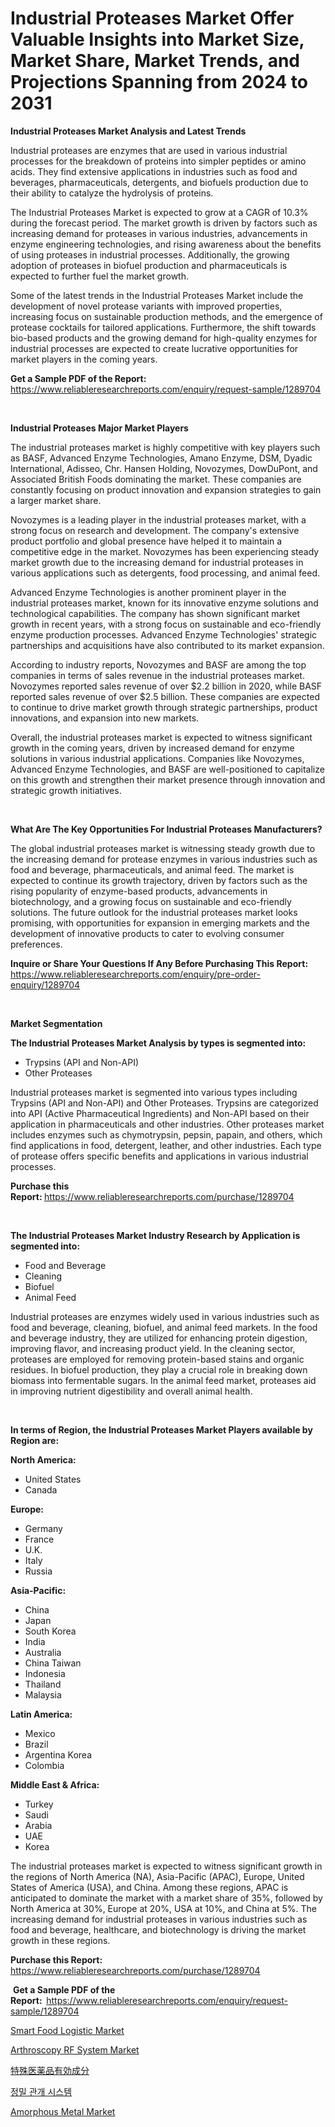 <p><h1>Industrial Proteases Market Offer Valuable Insights into Market Size, Market Share, Market Trends, and Projections Spanning from 2024 to 2031</h1></p><p><strong>Industrial Proteases Market Analysis and Latest Trends</strong></p>
<p><p>Industrial proteases are enzymes that are used in various industrial processes for the breakdown of proteins into simpler peptides or amino acids. They find extensive applications in industries such as food and beverages, pharmaceuticals, detergents, and biofuels production due to their ability to catalyze the hydrolysis of proteins.</p><p>The Industrial Proteases Market is expected to grow at a CAGR of 10.3% during the forecast period. The market growth is driven by factors such as increasing demand for proteases in various industries, advancements in enzyme engineering technologies, and rising awareness about the benefits of using proteases in industrial processes. Additionally, the growing adoption of proteases in biofuel production and pharmaceuticals is expected to further fuel the market growth.</p><p>Some of the latest trends in the Industrial Proteases Market include the development of novel protease variants with improved properties, increasing focus on sustainable production methods, and the emergence of protease cocktails for tailored applications. Furthermore, the shift towards bio-based products and the growing demand for high-quality enzymes for industrial processes are expected to create lucrative opportunities for market players in the coming years.</p></p>
<p><strong>Get a Sample PDF of the Report:&nbsp;</strong> <a href="https://www.reliableresearchreports.com/enquiry/request-sample/1289704">https://www.reliableresearchreports.com/enquiry/request-sample/1289704</a></p>
<p>&nbsp;</p>
<p><strong>Industrial Proteases Major Market Players</strong></p>
<p><p>The industrial proteases market is highly competitive with key players such as BASF, Advanced Enzyme Technologies, Amano Enzyme, DSM, Dyadic International, Adisseo, Chr. Hansen Holding, Novozymes, DowDuPont, and Associated British Foods dominating the market. These companies are constantly focusing on product innovation and expansion strategies to gain a larger market share.</p><p>Novozymes is a leading player in the industrial proteases market, with a strong focus on research and development. The company's extensive product portfolio and global presence have helped it to maintain a competitive edge in the market. Novozymes has been experiencing steady market growth due to the increasing demand for industrial proteases in various applications such as detergents, food processing, and animal feed.</p><p>Advanced Enzyme Technologies is another prominent player in the industrial proteases market, known for its innovative enzyme solutions and technological capabilities. The company has shown significant market growth in recent years, with a strong focus on sustainable and eco-friendly enzyme production processes. Advanced Enzyme Technologies' strategic partnerships and acquisitions have also contributed to its market expansion.</p><p>According to industry reports, Novozymes and BASF are among the top companies in terms of sales revenue in the industrial proteases market. Novozymes reported sales revenue of over $2.2 billion in 2020, while BASF reported sales revenue of over $2.5 billion. These companies are expected to continue to drive market growth through strategic partnerships, product innovations, and expansion into new markets.</p><p>Overall, the industrial proteases market is expected to witness significant growth in the coming years, driven by increased demand for enzyme solutions in various industrial applications. Companies like Novozymes, Advanced Enzyme Technologies, and BASF are well-positioned to capitalize on this growth and strengthen their market presence through innovation and strategic growth initiatives.</p></p>
<p>&nbsp;</p>
<p><strong>What Are The Key Opportunities For Industrial Proteases Manufacturers?</strong></p>
<p><p>The global industrial proteases market is witnessing steady growth due to the increasing demand for protease enzymes in various industries such as food and beverage, pharmaceuticals, and animal feed. The market is expected to continue its growth trajectory, driven by factors such as the rising popularity of enzyme-based products, advancements in biotechnology, and a growing focus on sustainable and eco-friendly solutions. The future outlook for the industrial proteases market looks promising, with opportunities for expansion in emerging markets and the development of innovative products to cater to evolving consumer preferences.</p></p>
<p><strong>Inquire or Share Your Questions If Any Before Purchasing This Report:</strong> <a href="https://www.reliableresearchreports.com/enquiry/pre-order-enquiry/1289704">https://www.reliableresearchreports.com/enquiry/pre-order-enquiry/1289704</a></p>
<p>&nbsp;</p>
<p><strong>Market Segmentation</strong></p>
<p><strong>The Industrial Proteases Market Analysis by types is segmented into:</strong></p>
<p><ul><li>Trypsins (API and Non-API)</li><li>Other Proteases</li></ul></p>
<p><p>Industrial proteases market is segmented into various types including Trypsins (API and Non-API) and Other Proteases. Trypsins are categorized into API (Active Pharmaceutical Ingredients) and Non-API based on their application in pharmaceuticals and other industries. Other proteases market includes enzymes such as chymotrypsin, pepsin, papain, and others, which find applications in food, detergent, leather, and other industries. Each type of protease offers specific benefits and applications in various industrial processes.</p></p>
<p><strong>Purchase this Report:&nbsp;</strong><a href="https://www.reliableresearchreports.com/purchase/1289704">https://www.reliableresearchreports.com/purchase/1289704</a></p>
<p>&nbsp;</p>
<p><strong>The Industrial Proteases Market Industry Research by Application is segmented into:</strong></p>
<p><ul><li>Food and Beverage</li><li>Cleaning</li><li>Biofuel</li><li>Animal Feed</li></ul></p>
<p><p>Industrial proteases are enzymes widely used in various industries such as food and beverage, cleaning, biofuel, and animal feed markets. In the food and beverage industry, they are utilized for enhancing protein digestion, improving flavor, and increasing product yield. In the cleaning sector, proteases are employed for removing protein-based stains and organic residues. In biofuel production, they play a crucial role in breaking down biomass into fermentable sugars. In the animal feed market, proteases aid in improving nutrient digestibility and overall animal health.</p></p>
<p>&nbsp;</p>
<p><strong>In terms of Region, the Industrial Proteases Market Players available by Region are:</strong></p>
<p>
    <p> <strong> North America: </strong>
        <ul>
            <li>United States</li>
            <li>Canada</li>
        </ul>
        </p> 
    <p> <strong> Europe: </strong>
        <ul>
            <li>Germany</li>
            <li>France</li>
            <li>U.K.</li>
            <li>Italy</li>
            <li>Russia</li>
        </ul>
        </p> 
    <p> <strong> Asia-Pacific: </strong>
        <ul>
            <li>China</li>
            <li>Japan</li>
            <li>South Korea</li>
            <li>India</li>
            <li>Australia</li>
            <li>China Taiwan</li>
            <li>Indonesia</li>
            <li>Thailand</li>
            <li>Malaysia</li>
        </ul>
        </p> 
    <p> <strong> Latin America: </strong>
        <ul>
            <li>Mexico</li>
            <li>Brazil</li>
            <li>Argentina Korea</li>
            <li>Colombia</li>
        </ul>
        </p> 
    <p> <strong> Middle East & Africa: </strong>
        <ul>
            <li>Turkey</li>
            <li>Saudi</li>
            <li>Arabia</li>
            <li>UAE</li>
            <li>Korea</li>
        </ul>
    </p>
    </p>
<p><p>The industrial proteases market is expected to witness significant growth in the regions of North America (NA), Asia-Pacific (APAC), Europe, United States of America (USA), and China. Among these regions, APAC is anticipated to dominate the market with a market share of 35%, followed by North America at 30%, Europe at 20%, USA at 10%, and China at 5%. The increasing demand for industrial proteases in various industries such as food and beverage, healthcare, and biotechnology is driving the market growth in these regions.</p></p>
<p><strong>Purchase this Report: </strong><a href="https://www.reliableresearchreports.com/purchase/1289704">https://www.reliableresearchreports.com/purchase/1289704</a></p>
<p>&nbsp;<strong>Get a Sample PDF of the Report:&nbsp;&nbsp;</strong><a href="https://www.reliableresearchreports.com/enquiry/request-sample/1289704">https://www.reliableresearchreports.com/enquiry/request-sample/1289704</a></p>
<p><strong></strong></p>
<p><p><a href="https://github.com/gdfhhhj/Market-Research-Report-List-3/blob/main/smart-food-logistic-market.md">Smart Food Logistic Market</a></p><p><a href="https://github.com/julyju69/Market-Research-Report-List-2/blob/main/arthroscopy-rf-system-market.md">Arthroscopy RF System Market</a></p><p><a href="https://medium.com/@suplazad62/%E7%89%B9%E6%AE%8A%E3%81%AA%E6%9C%89%E5%8A%B9%E3%81%AA%E5%8C%BB%E8%96%AC%E6%88%90%E5%88%86%E5%B8%82%E5%A0%B4%E3%81%AE%E5%88%86%E6%9E%90%E3%81%A82024%E5%B9%B4%E3%81%8B%E3%82%892031%E5%B9%B4%E3%81%BE%E3%81%A7%E3%81%AE%E4%BA%88%E6%B8%AC%E3%81%95%E3%82%8C%E3%82%8B%E8%A6%8F%E6%A8%A1-433e230cbf8f">特殊医薬品有効成分</a></p><p><a href="https://medium.com/@laurendeveaucook9x6z9jm15gi/%EC%A0%95%EB%B0%80-%EA%B4%80%EA%B0%9C-%EC%8B%9C%EC%8A%A4%ED%85%9C-%EC%8B%9C%EC%9E%A5-%EB%B3%B4%EA%B3%A0%EC%84%9C%EB%8A%94-%EC%9D%B4-%EC%8B%9C%EC%9E%A5%EC%9D%98-%EC%B5%9C%EC%8B%A0-%ED%8A%B8%EB%A0%8C%EB%93%9C%EC%99%80-%EC%84%B1%EC%9E%A5-%EA%B8%B0%ED%9A%8C%EB%A5%BC-%EB%B3%B4%EC%97%AC%EC%A4%8D%EB%8B%88%EB%8B%A4-f89dd2aeff03">정밀 관개 시스템</a></p><p><a href="https://view.publitas.com/reportprime-1/amorphous-metal-market-furnish-information-about-market-size-market-share-market-dynamics-and-projections-spanning-from-2024-to-2031/">Amorphous Metal Market</a></p></p>